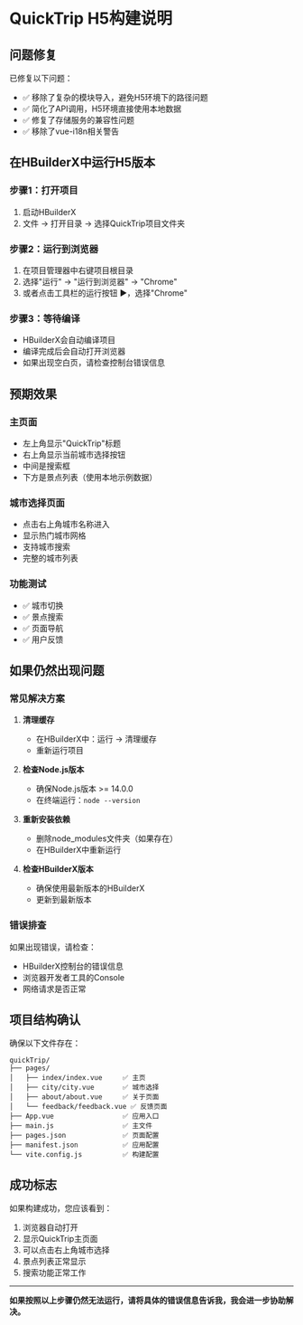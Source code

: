 # QuickTrip H5构建说明

## 问题修复

已修复以下问题：
- ✅ 移除了复杂的模块导入，避免H5环境下的路径问题
- ✅ 简化了API调用，H5环境直接使用本地数据
- ✅ 修复了存储服务的兼容性问题
- ✅ 移除了vue-i18n相关警告

## 在HBuilderX中运行H5版本

### 步骤1：打开项目
1. 启动HBuilderX
2. 文件 -> 打开目录 -> 选择QuickTrip项目文件夹

### 步骤2：运行到浏览器
1. 在项目管理器中右键项目根目录
2. 选择"运行" -> "运行到浏览器" -> "Chrome"
3. 或者点击工具栏的运行按钮 ▶️，选择"Chrome"

### 步骤3：等待编译
- HBuilderX会自动编译项目
- 编译完成后会自动打开浏览器
- 如果出现空白页，请检查控制台错误信息

## 预期效果

### 主页面
- 左上角显示"QuickTrip"标题
- 右上角显示当前城市选择按钮
- 中间是搜索框
- 下方是景点列表（使用本地示例数据）

### 城市选择页面
- 点击右上角城市名称进入
- 显示热门城市网格
- 支持城市搜索
- 完整的城市列表

### 功能测试
- ✅ 城市切换
- ✅ 景点搜索
- ✅ 页面导航
- ✅ 用户反馈

## 如果仍然出现问题

### 常见解决方案

1. **清理缓存**
   - 在HBuilderX中：运行 -> 清理缓存
   - 重新运行项目

2. **检查Node.js版本**
   - 确保Node.js版本 >= 14.0.0
   - 在终端运行：`node --version`

3. **重新安装依赖**
   - 删除node_modules文件夹（如果存在）
   - 在HBuilderX中重新运行

4. **检查HBuilderX版本**
   - 确保使用最新版本的HBuilderX
   - 更新到最新版本

### 错误排查

如果出现错误，请检查：
- HBuilderX控制台的错误信息
- 浏览器开发者工具的Console
- 网络请求是否正常

## 项目结构确认

确保以下文件存在：
```
quickTrip/
├── pages/
│   ├── index/index.vue     ✅ 主页
│   ├── city/city.vue       ✅ 城市选择
│   ├── about/about.vue     ✅ 关于页面
│   └── feedback/feedback.vue ✅ 反馈页面
├── App.vue                 ✅ 应用入口
├── main.js                 ✅ 主文件
├── pages.json              ✅ 页面配置
├── manifest.json           ✅ 应用配置
└── vite.config.js          ✅ 构建配置
```

## 成功标志

如果构建成功，您应该看到：
1. 浏览器自动打开
2. 显示QuickTrip主页面
3. 可以点击右上角城市选择
4. 景点列表正常显示
5. 搜索功能正常工作

---

**如果按照以上步骤仍然无法运行，请将具体的错误信息告诉我，我会进一步协助解决。**